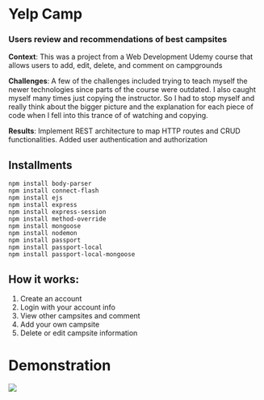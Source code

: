 # Yelp Camp 
### Users review and recommendations of best campsites  

__Context__: This was a project from a Web Development Udemy course that allows users to add, edit, delete, and comment on campgrounds

__Challenges__: A few of the challenges included trying to teach myself the newer technologies since parts of the course were outdated. I also caught myself many times just copying the instructor. So I had to stop myself and really think about the bigger picture and the explanation for each piece of code when I fell into this trance of of watching and copying. 

__Results__: Implement REST architecture to map HTTP routes and CRUD functionalities. Added user authentication and authorization

## Installments
```
npm install body-parser
npm install connect-flash
npm install ejs
npm install express
npm install express-session
npm install method-override
npm install mongoose
npm install nodemon
npm install passport
npm install passport-local
npm install passport-local-mongoose
```

## How it works: 
1) Create an account 
2) Login with your account info
3) View other campsites and comment 
4) Add your own campsite 
5) Delete or edit campsite information

# Demonstration 
![](demo.gif)
